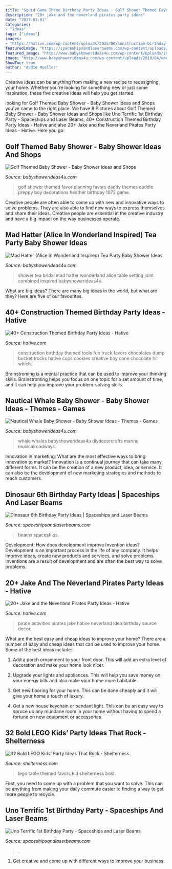 ```yaml
---
title: "Squid Game Theme Birthday Party Ideas - Golf Shower Themed Favor Planning Favors Daddy Themes Caddie Preppy Boy Decorations Heather Birthday 1072 Game"
description: "20+ jake and the neverland pirates party ideas"
date: "2023-01-01"
categories:
- "ideas"
tags: ["ideas"]
images:
- "https://hative.com/wp-content/uploads/2015/06/construction-birthday-party/37-construction-themed-birthday-party.jpg"
featuredImage: "https://spaceshipsandlaserbeams.com/wp-content/uploads/2015/09/uno-birthday-party-ideas.jpg"
featured_image: "http://www.babyshowerideas4u.com/wp-content/uploads/2014/02/golf-1072_600x397.jpg"
image: "http://www.babyshowerideas4u.com/wp-content/uploads/2019/04/mad-hatter-bridal-shower-tea-party.jpg"
ShowToc: true
author: "Audie Mueller"
---
```



Creative ideas can be anything from making a new recipe to redesigning your home. Whether you're looking for something new or just some inspiration, these five creative ideas will help you get started.

	

		
looking for Golf Themed Baby Shower - Baby Shower Ideas and Shops you've came to the right place. We have 8 Pictures about Golf Themed Baby Shower - Baby Shower Ideas and Shops like Uno Terrific 1st Birthday Party - Spaceships and Laser Beams, 40+ Construction Themed Birthday Party Ideas - Hative and also 20+ Jake and the Neverland Pirates Party Ideas - Hative. Here you go:
		
    
## Golf Themed Baby Shower - Baby Shower Ideas And Shops

<img loading=lazy src="http://www.babyshowerideas4u.com/wp-content/uploads/2014/02/golf-1072_600x397.jpg" onerror="this.onerror=null;this.src='https://tse1.mm.bing.net/th?id=OIP.geWqr8O04N2mTwQmIhgnwAHaE5&amp;pid=15.1';" alt="Golf Themed Baby Shower - Baby Shower Ideas and Shops">

_Source: babyshowerideas4u.com_

>golf shower themed favor planning favors daddy themes caddie preppy boy decorations heather birthday 1072 game. 

	

Creative people are often able to come up with new and innovative ways to solve problems. They are also able to find new ways to express themselves and share their ideas. Creative people are essential in the creative industry and have a big impact on the way businesses operate.

    
## Mad Hatter (Alice In Wonderland Inspired) Tea Party Baby Shower Ideas

<img loading=lazy src="http://www.babyshowerideas4u.com/wp-content/uploads/2019/04/mad-hatter-bridal-shower-tea-party.jpg" onerror="this.onerror=null;this.src='https://tse1.mm.bing.net/th?id=OIP.vw1qMBctowAVCEZtyAEGJgHaFp&amp;pid=15.1';" alt="Mad Hatter (Alice in Wonderland Inspired) Tea Party Baby Shower Ideas">

_Source: babyshowerideas4u.com_

>shower tea bridal mad hatter wonderland alice table setting joint combined inspired babyshowerideas4u. 

	

What are big ideas?
There are many big ideas in the world, but what are they? Here are five of our favourites.

    
## 40+ Construction Themed Birthday Party Ideas - Hative

<img loading=lazy src="https://hative.com/wp-content/uploads/2015/06/construction-birthday-party/37-construction-themed-birthday-party.jpg" onerror="this.onerror=null;this.src='https://tse3.mm.bing.net/th?id=OIP.UgfeAcTSFX2iv97Xi2fV_QHaKX&amp;pid=15.1';" alt="40+ Construction Themed Birthday Party Ideas - Hative">

_Source: hative.com_

>construction birthday themed tools fun truck favors chocolates dump bucket trucks hative cups cookies creative boy cone chocolate hit which. 

	

Brainstroming is a mental practice that can be used to improve your thinking skills. Brainstroming helps you focus on one topic for a set amount of time, and it can help you improve your problem-solving skills.

    
## Nautical Whale Baby Shower - Baby Shower Ideas - Themes - Games

<img loading=lazy src="https://www.babyshowerideas4u.com/wp-content/uploads/2017/05/Whale-Baby-Shower.jpg" onerror="this.onerror=null;this.src='https://tse4.mm.bing.net/th?id=OIP.NeeGytsal-1YA22oFE0ypQHaLZ&amp;pid=15.1';" alt="Nautical Whale Baby Shower - Baby Shower Ideas - Themes - Games">

_Source: babyshowerideas4u.com_

>whale whales babyshowerideas4u diydecorcrafts marine musicalroadways. 

	

Innovation in marketing: What are the most effective ways to bring innovation to market?
Innovation is a continual journey that can take many different forms. It can be the creation of a new product, idea, or service. It can also be the development of new marketing strategies and methods to reach customers.

    
## Dinosaur 6th Birthday Party Ideas | Spaceships And Laser Beams

<img loading=lazy src="https://spaceshipsandlaserbeams.com/wp-content/uploads/2015/09/dinosaur-birthday-party-ideas-3034.jpg" onerror="this.onerror=null;this.src='https://tse4.mm.bing.net/th?id=OIP.kf9FfxvNYMViBtaZqsnlYQHaKl&amp;pid=15.1';" alt="Dinosaur 6th Birthday Party Ideas | Spaceships and Laser Beams">

_Source: spaceshipsandlaserbeams.com_

>beams spaceships. 

	

Development: How does development improve Invention ideas?
Development is an important process in the life of any company. It helps improve ideas, create new products and services, and solve problems. Inventions are a result of development and are often the best way to solve problems.

    
## 20+ Jake And The Neverland Pirates Party Ideas - Hative

<img loading=lazy src="https://hative.com/wp-content/uploads/2014/02/pirate-party-ideas/pirate-party-activities-idea-33.jpg" onerror="this.onerror=null;this.src='https://tse1.mm.bing.net/th?id=OIP.djRVHZwqABNqNHF8my9gigHaFH&amp;pid=15.1';" alt="20+ Jake and the Neverland Pirates Party Ideas - Hative">

_Source: hative.com_

>pirate activities pirates jake hative neverland idea birthday source decor. 

	

What are the best easy and cheap ideas to improve your home?
There are a number of easy and cheap ideas that can be used to improve your home. Some of the best ideas include:
1. Add a porch ornamment to your front door. This will add an extra level of decoration and make your home look nicer.

2. Upgrade your lights and appliances. This will help you save money on your energy bills and also make your home more habitable.

3. Get new flooring for your home. This can be done cheaply and it will give your home a touch of luxury.

4. Get a new house keychain or pendant light. This can be an easy way to spruce up any mundane room in your home without having to spend a fortune on new equipment or accessories.

    
## 32 Bold LEGO Kids’ Party Ideas That Rock - Shelterness

<img loading=lazy src="https://i.shelterness.com/2016/10/22-super-bold-LEGO-themed-kids-table-that-every-kid-will-love.jpg" onerror="this.onerror=null;this.src='https://tse3.mm.bing.net/th?id=OIP.TPZKTVPvRJmLvadRFwQBxwHaLH&amp;pid=15.1';" alt="32 Bold LEGO Kids’ Party Ideas That Rock - Shelterness">

_Source: shelterness.com_

>lego table themed favors kid shelterness bold. 

	

First, you need to come up with a problem that you want to solve. This can be anything from making your daily commute easier to finding a way to get more people to recycle.

    
## Uno Terrific 1st Birthday Party - Spaceships And Laser Beams

<img loading=lazy src="https://spaceshipsandlaserbeams.com/wp-content/uploads/2015/09/uno-birthday-party-ideas.jpg" onerror="this.onerror=null;this.src='https://tse1.mm.bing.net/th?id=OIP.hqK4rGpqvacX6IB3VZCt7gHaLH&amp;pid=15.1';" alt="Uno Terrific 1st Birthday Party - Spaceships and Laser Beams">

_Source: spaceshipsandlaserbeams.com_

>. 

	

1. Get creative and come up with different ways to improve your business.

